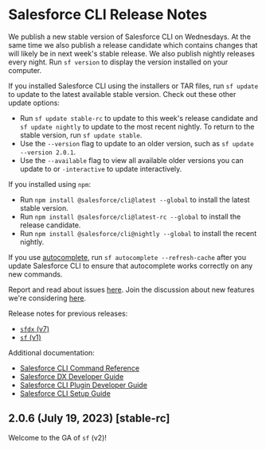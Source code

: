 # Salesforce CLI Release Notes

We publish a new stable version of Salesforce CLI on Wednesdays. At the same time we also publish a release candidate which contains changes that will likely be in next week's stable release. We also publish nightly releases every night. Run `sf version` to display the version installed on your computer. 

If you installed Salesforce CLI using the installers or TAR files, run `sf update` to update to the latest available stable version. Check out these other update options:

* Run `sf update stable-rc` to update to this week's release candidate and `sf update nightly` to update to the most recent nightly. To return to the stable version, run `sf update stable`. 
* Use the `--version` flag to update to an older version, such as `sf update --version 2.0.1`.  
* Use the `--available` flag to view all available older versions you can update to or `-interactive` to update interactively.

If you installed using `npm`:

* Run `npm install @salesforce/cli@latest --global` to install the latest stable version.
* Run `npm install @salesforce/cli@latest-rc --global` to install the release candidate.
* Run `npm install @salesforce/cli@nightly --global` to install the recent nightly.

If you use [autocomplete](https://developer.salesforce.com/docs/atlas.en-us.sfdx_setup.meta/sfdx_setup/sfdx_dev_cli_autocomplete.htm), run `sf autocomplete --refresh-cache` after you update Salesforce CLI to ensure that autocomplete works correctly on any new commands.

Report and read about issues [here](https://github.com/forcedotcom/cli/issues). Join the discussion about new features we're considering [here](https://github.com/forcedotcom/cli/discussions). 

Release notes for previous releases:

* [`sfdx` (v7)](./sfdx/README.md)
* [`sf` (v1)](./sf/README.md)

Additional documentation:

* [Salesforce CLI Command Reference](https://developer.salesforce.com/docs/atlas.en-us.sfdx_cli_reference.meta/sfdx_cli_reference/cli_reference.htm)
* [Salesforce DX Developer Guide](https://developer.salesforce.com/docs/atlas.en-us.sfdx_dev.meta/sfdx_dev/sfdx_dev_intro.htm)
* [Salesforce CLI Plugin Developer Guide](https://github.com/salesforcecli/cli/wiki/Quick-Introduction-to-Developing-sf-Plugins)
* [Salesforce CLI Setup Guide](https://developer.salesforce.com/docs/atlas.en-us.sfdx_setup.meta/sfdx_setup/sfdx_setup_intro.htm)

## 2.0.6 (July 19, 2023) [stable-rc]

Welcome to the GA of `sf` (v2)!
